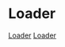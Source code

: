 # Loader
[Loader](https://gokul2507.github.io/Loader/)
<a href="https://gokul2507.github.io/Loader/" target=_blank>Loader</a>